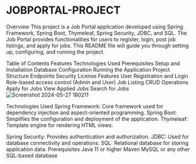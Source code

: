 # JOBPORTAL-PROJECT
Overview
This project is a Job Portal application developed using Spring Framework, Spring Boot, Thymeleaf, Spring Security, JDBC, and SQL. The Job Portal provides functionalities for users to register, login, post job listings, and apply for jobs. This README file will guide you through setting up, configuring, and running the project.

Table of Contents
Features
Technologies Used
Prerequisites
Setup and Installation
Database Configuration
Running the Application
Project Structure
Endpoints
Security
License
Features
User Registration and Login
Role-based access control (Admin and User)
Job Listing CRUD Operations
Apply for Jobs
View Applied Jobs
Search for Jobs![Screenshot 2024-05-27 180211](https://github.com/amarupa12/JOBPORTAL-PROJECT/assets/114008648/a979d0f3-65f6-46bb-a490-7a82774b0526)

Technologies Used
Spring Framework: Core framework used for dependency injection and aspect-oriented programming.
Spring Boot: Simplifies the configuration and deployment of the application.
Thymeleaf: Template engine for rendering HTML views.

Spring Security: Provides authentication and authorization.
JDBC: Used for database connectivity and operations.
SQL: Relational database for storing application data.
Prerequisites
Java 11 or higher
Maven
MySQL or any other SQL-based database
